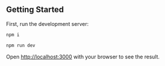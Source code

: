 ## Getting Started

First, run the development server:

```bash
npm i

npm run dev

```

Open [http://localhost:3000](http://localhost:3000) with your browser to see the result.


